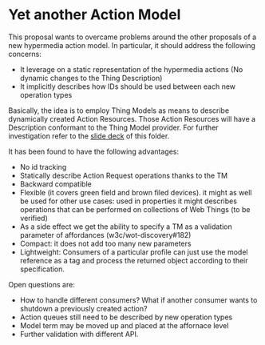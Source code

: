 # Yet another Action Model

This proposal wants to overcame problems around the other proposals of a new hypermedia action model. In particular, it
should address the following concerns:

- It leverage on a static representation of the hypermedia actions (No dynamic changes to the Thing Description)
- It implicitly describes how IDs should be used between each new operation types

Basically, the idea is to employ Thing Models as means to describe dynamically created Action Resources. Those Action Resources
will have a Description conformant to the Thing Model provider. For further investigation refer to the [slide deck](./yetAnotherActionModel.odp) of this folder.

It has been found to have the following advantages:

- No id tracking
- Statically describe Action Request operations thanks to the TM
- Backward compatible
- Flexible (it covers green field and brown filed devices). it might as well be used for other use cases: used in properties it might describes operations that can be performed on collections of Web Things (to be verified)
- As a side effect we get the ability to specify a TM as a validation parameter of affordances (w3c/wot-discovery#182)
- Compact: it does not add too many new parameters
- Lightweight: Consumers of a particular profile can just use the model reference as a tag and process the returned object according to their specification.

Open questions are:

- How to handle different consumers? What if another consumer wants to shutdown a previously created action?
- Action queues still need to be described by new operation types
- Model term may be moved up and placed at the affornace level
- Further validation with different API.
